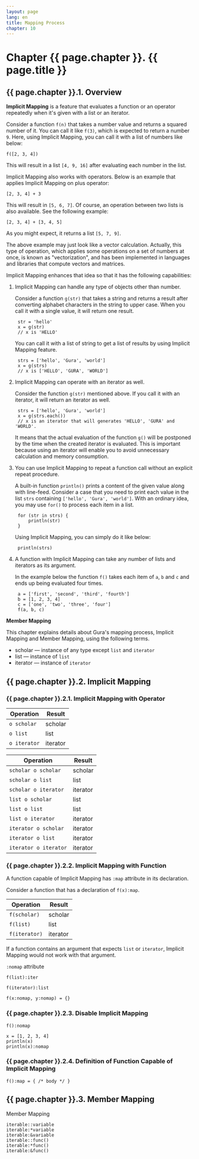 ```yaml
---
layout: page
lang: en
title: Mapping Process
chapter: 10
---
```


# Chapter {{ page.chapter }}. {{ page.title }}

## {{ page.chapter }}.1. Overview

**Implicit Mapping** is a feature that evaluates a function or an operator repeatedly
when it's given with a list or an iterator.

Consider a function `f(n)` that takes a number value and returns a squared number of it.
You can call it like `f(3)`, which is expected to return a number `9`.
Here, using Implicit Mapping, you can call it with a list of numbers like below:

    f([2, 3, 4])

This will result in a list `[4, 9, 16]` after evaluating each number in the list.

Implicit Mapping also works with operators.
Below is an example that applies Implicit Mapping on plus operator:

    [2, 3, 4] + 3

This will result in `[5, 6, 7]`. Of course, an operation between two lists is also available.
See the following example:

    [2, 3, 4] + [3, 4, 5]

As you might expect, it returns a list `[5, 7, 9]`.

The above example may just look like a vector calculation.
Actually, this type of operation,
which applies some operations on a set of numbers at once,
is known as "vectorization", and has been implemented in languages and libraries
that compute vectors and matrices.

Implicit Mapping enhances that idea so that it has the following capabilities:

1. Implicit Mapping can handle any type of objects other than number.

   Consider a function `g(str)` that takes a string and returns a result
   after converting alphabet characters in the string to upper case.
   When you call it with a single value, it will return one result.

        str = 'hello'
        x = g(str)
        // x is 'HELLO'

   You can call it with a list of string
   to get a list of results by using Implicit Mapping feature.

        strs = ['hello', 'Gura', 'world']
        x = g(strs)
        // x is ['HELLO', 'GURA', 'WORLD']

2. Implicit Mapping can operate with an iterator as well.

   Consider the function `g(str)` mentioned above.
   If you call it with an iterator, it will return an iterator as well.
   
        strs = ['hello', 'Gura', 'world']
        x = g(strs.each())
        // x is an iterator that will generates 'HELLO', 'GURA' and 'WORLD'.
   
   It means that the actual evaluation of the function `g()` will be postponed
   by the time when the created iterator is evaluated.
   This is important because using an iterator will enable you to
   avoid unnecessary calculation and memory consumption.

3. You can use Implicit Mapping to repeat a function call without an explicit repeat procedure.

   A built-in function `println()` prints a content of the given value along with line-feed.
   Consider a case that you need to print each value in the list `strs`
   containing `['hello', 'Gura', 'world']`.
   With an ordinary idea, you may use `for()` to process each item in a list.

        for (str in strs) {
            println(str)
        }

   Using Implicit Mapping, you can simply do it like below:

        println(strs)

4. A function with Implicit Mapping can take any number of lists and iterators as its argument.
   
   In the example below the function `f()` takes each item of `a`, `b` and `c`
   and ends up being evaluated four times.

        a = ['first', 'second', 'third', 'fourth']
        b = [1, 2, 3, 4]
        c = ['one', 'two', 'three', 'four']
        f(a, b, c)

**Member Mapping** 


This chapter explains details about Gura's mapping process,
Implicit Mapping and Member Mapping, using the following terms.

* scholar &mdash; instance of any type except `list` and `iterator`
* list &mdash; instance of `list`
* iterator &mdash; instance of `iterator`


## {{ page.chapter }}.2. Implicit Mapping


### {{ page.chapter }}.2.1. Implicit Mapping with Operator


Operation    | Result
-------------|----------------
`o scholar`  | scholar
`o list`     | list
`o iterator` | iterator

Operation             | Result
----------------------|----------------
`scholar o scholar`   | scholar
`scholar o list`      | list
`scholar o iterator`  | iterator
`list o scholar`      | list
`list o list`         | list
`list o iterator`     | iterator
`iterator o scholar`  | iterator
`iterator o list`     | iterator
`iterator o iterator` | iterator


### {{ page.chapter }}.2.2. Implicit Mapping with Function

A function capable of Implicit Mapping has `:map` attribute in its declaration.

Consider a function that has a declaration of `f(x):map`.

Operation     | Result
--------------|----------------
`f(scholar)`  | scholar
`f(list)`     | list
`f(iterator)` | iterator

If a function contains an argument that expects `list` or `iterator`,
Implicit Mapping would not work with that argument.

`:nomap` attribute

`f(list):iter`
    
`f(iterator):list`


    f(x:nomap, y:nomap) = {}

### {{ page.chapter }}.2.3. Disable Implicit Mapping

    f():nomap
    
    x = [1, 2, 3, 4]
    println(x)
    println(x):nomap

### {{ page.chapter }}.2.4. Definition of Function Capable of Implicit Mapping

    f():map = { /* body */ }

## {{ page.chapter }}.3. Member Mapping

Member Mapping

    iterable::variable
    iterable:*variable
    iterable:&variable
    iterable::func()
    iterable:*func()
    iterable:&func()
    
    
